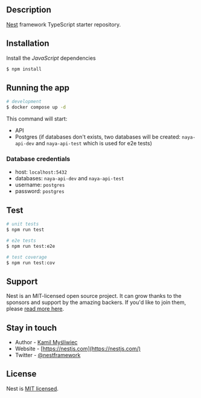 ## Description

[Nest](https://github.com/nestjs/nest) framework TypeScript starter repository.

## Installation

Install the _JavaScript_ dependencies

```bash
$ npm install
```

## Running the app

```bash
# development
$ docker compose up -d
```

This command will start:

- API
- Postgres (if databases don't exists, two databases will be created: `naya-api-dev` and `naya-api-test` which is used for e2e tests)

### Database credentials

- host: `localhost:5432`
- databases: `naya-api-dev` and `naya-api-test`
- username: `postgres`
- password: `postgres`

## Test

```bash
# unit tests
$ npm run test

# e2e tests
$ npm run test:e2e

# test coverage
$ npm run test:cov
```

## Support

Nest is an MIT-licensed open source project. It can grow thanks to the sponsors and support by the amazing backers. If you'd like to join them, please [read more here](https://docs.nestjs.com/support).

## Stay in touch

- Author - [Kamil Myśliwiec](https://kamilmysliwiec.com)
- Website - [https://nestjs.com](https://nestjs.com/)
- Twitter - [@nestframework](https://twitter.com/nestframework)

## License

Nest is [MIT licensed](LICENSE).
